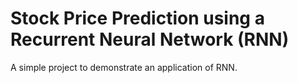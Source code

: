 # Stock Price Prediction using a Recurrent Neural Network (RNN)
A simple project to demonstrate an application of RNN.

